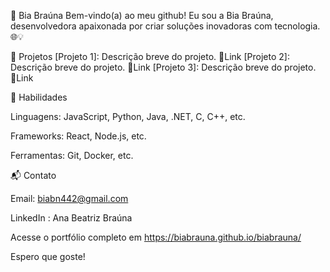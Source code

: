 
🌟 Bia Braúna
Bem-vindo(a) ao meu github! Eu sou a Bia Braúna, desenvolvedora apaixonada por criar soluções inovadoras com tecnologia. 🌐💡

🚀 Projetos
[Projeto 1]: Descrição breve do projeto. 🔗Link
[Projeto 2]: Descrição breve do projeto. 🔗Link
[Projeto 3]: Descrição breve do projeto. 🔗Link

💼 Habilidades

Linguagens: JavaScript, Python, Java, .NET, C, C++, etc.

Frameworks: React, Node.js, etc.

Ferramentas: Git, Docker, etc.

📬 Contato

Email: biabn442@gmail.com

LinkedIn : Ana Beatriz Braúna

Acesse o portfólio completo em https://biabrauna.github.io/biabrauna/

Espero que goste!
